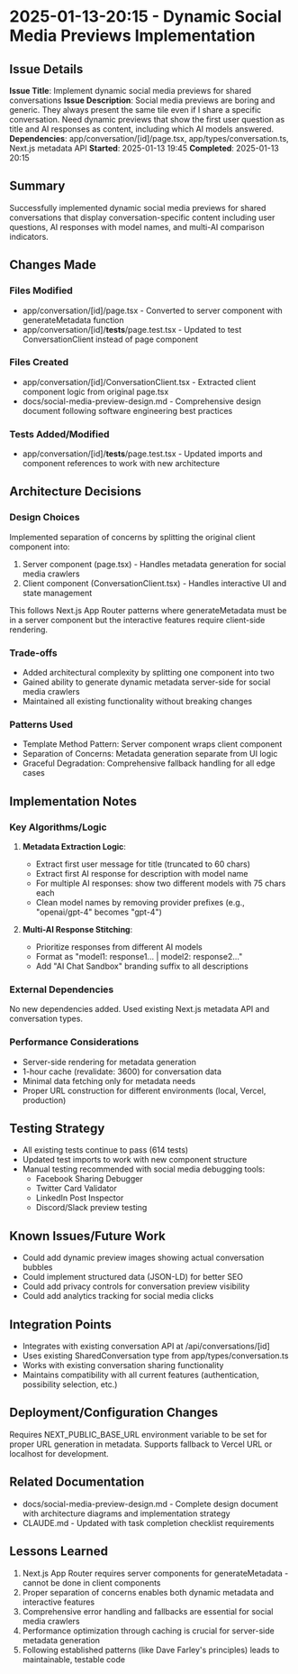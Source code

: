 # 2025-01-13-20:15 - Dynamic Social Media Previews Implementation

## Issue Details
**Issue Title**: Implement dynamic social media previews for shared conversations
**Issue Description**: Social media previews are boring and generic. They always present the same tile even if I share a specific conversation. Need dynamic previews that show the first user question as title and AI responses as content, including which AI models answered.
**Dependencies**: app/conversation/[id]/page.tsx, app/types/conversation.ts, Next.js metadata API
**Started**: 2025-01-13 19:45
**Completed**: 2025-01-13 20:15

## Summary
Successfully implemented dynamic social media previews for shared conversations that display conversation-specific content including user questions, AI responses with model names, and multi-AI comparison indicators.

## Changes Made

### Files Modified
- app/conversation/[id]/page.tsx - Converted to server component with generateMetadata function
- app/conversation/[id]/__tests__/page.test.tsx - Updated to test ConversationClient instead of page component

### Files Created
- app/conversation/[id]/ConversationClient.tsx - Extracted client component logic from original page.tsx
- docs/social-media-preview-design.md - Comprehensive design document following software engineering best practices

### Tests Added/Modified
- app/conversation/[id]/__tests__/page.test.tsx - Updated imports and component references to work with new architecture

## Architecture Decisions

### Design Choices
Implemented separation of concerns by splitting the original client component into:
1. Server component (page.tsx) - Handles metadata generation for social media crawlers
2. Client component (ConversationClient.tsx) - Handles interactive UI and state management

This follows Next.js App Router patterns where generateMetadata must be in a server component but the interactive features require client-side rendering.

### Trade-offs
- Added architectural complexity by splitting one component into two
- Gained ability to generate dynamic metadata server-side for social media crawlers
- Maintained all existing functionality without breaking changes

### Patterns Used
- Template Method Pattern: Server component wraps client component
- Separation of Concerns: Metadata generation separate from UI logic
- Graceful Degradation: Comprehensive fallback handling for all edge cases

## Implementation Notes

### Key Algorithms/Logic
1. **Metadata Extraction Logic**:
   - Extract first user message for title (truncated to 60 chars)
   - Extract first AI response for description with model name
   - For multiple AI responses: show two different models with 75 chars each
   - Clean model names by removing provider prefixes (e.g., "openai/gpt-4" becomes "gpt-4")

2. **Multi-AI Response Stitching**:
   - Prioritize responses from different AI models
   - Format as "model1: response1... | model2: response2..."
   - Add "AI Chat Sandbox" branding suffix to all descriptions

### External Dependencies
No new dependencies added. Used existing Next.js metadata API and conversation types.

### Performance Considerations
- Server-side rendering for metadata generation
- 1-hour cache (revalidate: 3600) for conversation data
- Minimal data fetching only for metadata needs
- Proper URL construction for different environments (local, Vercel, production)

## Testing Strategy
- All existing tests continue to pass (614 tests)
- Updated test imports to work with new component structure
- Manual testing recommended with social media debugging tools:
  - Facebook Sharing Debugger
  - Twitter Card Validator
  - LinkedIn Post Inspector
  - Discord/Slack preview testing

## Known Issues/Future Work
- Could add dynamic preview images showing actual conversation bubbles
- Could implement structured data (JSON-LD) for better SEO
- Could add privacy controls for conversation preview visibility
- Could add analytics tracking for social media clicks

## Integration Points
- Integrates with existing conversation API at /api/conversations/[id]
- Uses existing SharedConversation type from app/types/conversation.ts
- Works with existing conversation sharing functionality
- Maintains compatibility with all current features (authentication, possibility selection, etc.)

## Deployment/Configuration Changes
Requires NEXT_PUBLIC_BASE_URL environment variable to be set for proper URL generation in metadata. Supports fallback to Vercel URL or localhost for development.

## Related Documentation
- docs/social-media-preview-design.md - Complete design document with architecture diagrams and implementation strategy
- CLAUDE.md - Updated with task completion checklist requirements

## Lessons Learned
1. Next.js App Router requires server components for generateMetadata - cannot be done in client components
2. Proper separation of concerns enables both dynamic metadata and interactive features
3. Comprehensive error handling and fallbacks are essential for social media crawlers
4. Performance optimization through caching is crucial for server-side metadata generation
5. Following established patterns (like Dave Farley's principles) leads to maintainable, testable code